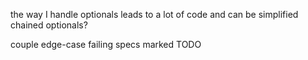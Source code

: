 the way I handle optionals leads to a lot of code and can be simplified
chained optionals?

couple edge-case failing specs marked TODO

